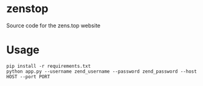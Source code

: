 # zenstop
Source code for the zens.top website

# Usage
```
pip install -r requirements.txt
python app.py --username zend_username --password zend_password --host HOST --port PORT
```